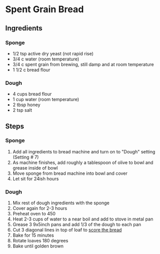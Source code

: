 # Spent Grain Bread

## Ingredients

### Sponge
* 1/2 tsp active dry yeast (not rapid rise)
* 3/4 c water (room temperature)
* 3/4 c spent grain from brewing, still damp and at room temperature
* 1 1/2 c bread flour

### Dough
* 4 cups bread flour
* 1 cup water (room temperature)
* 2 tbsp honey
* 2 tsp salt

## Steps

### Sponge
1. Add all ingredients to bread machine and turn on to "Dough" setting (Setting # 7)
1. As machine finishes, add roughly a tablespoon of olive to bowl and grease inside of bowl
1. Move sponge from bread machine into bowl and cover
1. Let sit for 24ish hours

### Dough
1. Mix rest of dough ingredients with the sponge
1. Cover again for 2-3 hours
1. Preheat oven to 450
1. Heat 2-3 cups of water to a near boil and add to stove in metal pan
1. Grease 3 9x5inch pans and add 1/3 of the dough to each pan
1. Cut 3 diagonal lines in top of loaf to [score the bread](https://www.thespruceeats.com/scoring-bread-dough-4799413) 
1. Bake for 15 minutes
1. Rotate loaves 180 degrees
1. Bake until golden brown

